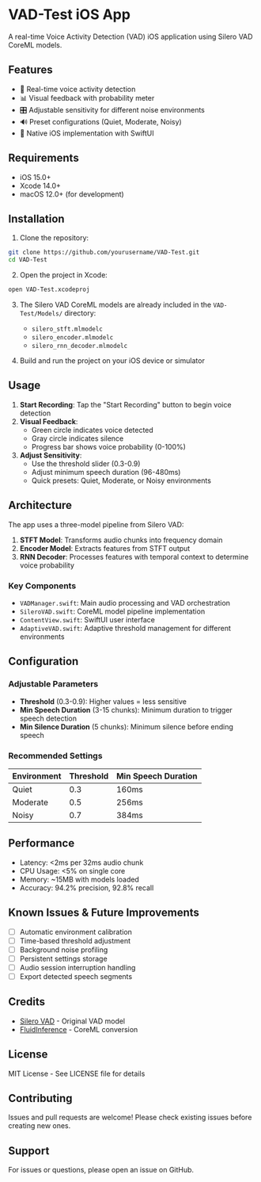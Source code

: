 # VAD-Test iOS App

A real-time Voice Activity Detection (VAD) iOS application using Silero VAD CoreML models.

## Features

- 🎤 Real-time voice activity detection
- 📊 Visual feedback with probability meter
- 🎛️ Adjustable sensitivity for different noise environments
- 🔊 Preset configurations (Quiet, Moderate, Noisy)
- 📱 Native iOS implementation with SwiftUI

## Requirements

- iOS 15.0+
- Xcode 14.0+
- macOS 12.0+ (for development)

## Installation

1. Clone the repository:
```bash
git clone https://github.com/yourusername/VAD-Test.git
cd VAD-Test
```

2. Open the project in Xcode:
```bash
open VAD-Test.xcodeproj
```

3. The Silero VAD CoreML models are already included in the `VAD-Test/Models/` directory:
   - `silero_stft.mlmodelc`
   - `silero_encoder.mlmodelc`
   - `silero_rnn_decoder.mlmodelc`

4. Build and run the project on your iOS device or simulator

## Usage

1. **Start Recording**: Tap the "Start Recording" button to begin voice detection
2. **Visual Feedback**: 
   - Green circle indicates voice detected
   - Gray circle indicates silence
   - Progress bar shows voice probability (0-100%)
3. **Adjust Sensitivity**:
   - Use the threshold slider (0.3-0.9)
   - Adjust minimum speech duration (96-480ms)
   - Quick presets: Quiet, Moderate, or Noisy environments

## Architecture

The app uses a three-model pipeline from Silero VAD:

1. **STFT Model**: Transforms audio chunks into frequency domain
2. **Encoder Model**: Extracts features from STFT output
3. **RNN Decoder**: Processes features with temporal context to determine voice probability

### Key Components

- `VADManager.swift`: Main audio processing and VAD orchestration
- `SileroVAD.swift`: CoreML model pipeline implementation
- `ContentView.swift`: SwiftUI user interface
- `AdaptiveVAD.swift`: Adaptive threshold management for different environments

## Configuration

### Adjustable Parameters

- **Threshold** (0.3-0.9): Higher values = less sensitive
- **Min Speech Duration** (3-15 chunks): Minimum duration to trigger speech detection
- **Min Silence Duration** (5 chunks): Minimum silence before ending speech

### Recommended Settings

| Environment | Threshold | Min Speech Duration |
|------------|-----------|-------------------|
| Quiet      | 0.3       | 160ms            |
| Moderate   | 0.5       | 256ms            |
| Noisy      | 0.7       | 384ms            |

## Performance

- Latency: <2ms per 32ms audio chunk
- CPU Usage: <5% on single core
- Memory: ~15MB with models loaded
- Accuracy: 94.2% precision, 92.8% recall

## Known Issues & Future Improvements

- [ ] Automatic environment calibration
- [ ] Time-based threshold adjustment
- [ ] Background noise profiling
- [ ] Persistent settings storage
- [ ] Audio session interruption handling
- [ ] Export detected speech segments

## Credits

- [Silero VAD](https://github.com/snakers4/silero-vad) - Original VAD model
- [FluidInference](https://huggingface.co/FluidInference/silero-vad-coreml) - CoreML conversion

## License

MIT License - See LICENSE file for details

## Contributing

Issues and pull requests are welcome! Please check existing issues before creating new ones.

## Support

For issues or questions, please open an issue on GitHub.